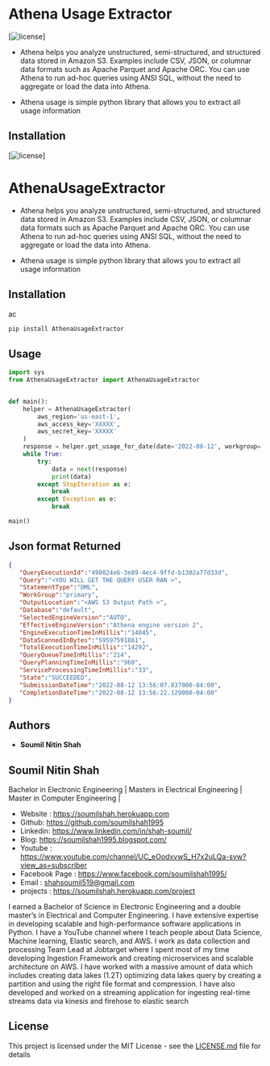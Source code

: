 # Athena Usage Extractor 

[![license](https://img.shields.io/github/license/mashape/apistatus.svg?maxAge=2592000)]

* Athena helps you analyze unstructured, semi-structured, and structured data stored in Amazon S3. Examples include CSV, JSON, or columnar data formats such as Apache Parquet and Apache ORC. You can use Athena to run ad-hoc queries using ANSI SQL, without the need to aggregate or load the data into Athena.
        
* Athena usage is simple python library that allows you to extract all usage information 


## Installation

[![license](https://img.shields.io/github/license/mashape/apistatus.svg?maxAge=2592000)]


# AthenaUsageExtractor

* Athena helps you analyze unstructured, semi-structured, and structured data stored in Amazon S3. Examples include CSV, JSON, or columnar data formats such as Apache Parquet and Apache ORC. You can use Athena to run ad-hoc queries using ANSI SQL, without the need to aggregate or load the data into Athena.
    
* Athena usage is simple python library that allows you to extract all usage information 
    

## Installation
ac
```bash
pip install AthenaUsageExtractor
```
## Usage

```python
import sys
from AthenaUsageExtractor import AthenaUsageExtractor


def main():
    helper = AthenaUsageExtractor(
        aws_region='us-east-1',
        aws_access_key='XXXXX',
        aws_secret_key='XXXXX'
    )
    response = helper.get_usage_for_date(date='2022-08-12', workgroup='primary')
    while True:
        try:
            data = next(response)
            print(data)
        except StopIteration as e:
            break
        except Exception as e:
            break

main()

```
## Json format Returned 
```json
{
   "QueryExecutionId":"490024e6-3e89-4ec4-9ffd-b1302a77d33d",
   "Query":"<YOU WILL GET THE QUERY USER RAN >",
   "StatementType":"DML",
   "WorkGroup":"primary",
   "OutputLocation":"<AWS S3 Output Path >",
   "Database":"default",
   "SelectedEngineVersion":"AUTO",
   "EffectiveEngineVersion":"Athena engine version 2",
   "EngineExecutionTimeInMillis":"14045",
   "DataScannedInBytes":"59597591861",
   "TotalExecutionTimeInMillis":"14292",
   "QueryQueueTimeInMillis":"214",
   "QueryPlanningTimeInMillis":"960",
   "ServiceProcessingTimeInMillis":"33",
   "State":"SUCCEEDED",
   "SubmissionDateTime":"2022-08-12 13:56:07.837000-04:00",
   "CompletionDateTime":"2022-08-12 13:56:22.129000-04:00"
}
```

## Authors

* **Soumil Nitin Shah** 


## Soumil Nitin Shah 
Bachelor in Electronic Engineering |
Masters in Electrical Engineering | 
Master in Computer Engineering |

* Website : https://soumilshah.herokuapp.com
* Github: https://github.com/soumilshah1995
* Linkedin: https://www.linkedin.com/in/shah-soumil/
* Blog: https://soumilshah1995.blogspot.com/
* Youtube : https://www.youtube.com/channel/UC_eOodxvwS_H7x2uLQa-svw?view_as=subscriber
* Facebook Page : https://www.facebook.com/soumilshah1995/
* Email : shahsoumil519@gmail.com
* projects : https://soumilshah.herokuapp.com/project


I earned a Bachelor of Science in Electronic Engineering and a double master’s in Electrical and Computer Engineering. I have extensive expertise in developing scalable and high-performance software applications in Python. I have a YouTube channel where I teach people about Data Science, Machine learning, Elastic search, and AWS. I work as data collection and processing Team Lead at Jobtarget where I spent most of my time developing Ingestion Framework and creating microservices and scalable architecture on AWS. I have worked with a massive amount of data which includes creating data lakes (1.2T) optimizing data lakes query by creating a partition and using the right file format and compression. I have also developed and worked on a streaming application for ingesting real-time streams data via kinesis and firehose to elastic search

## License

This project is licensed under the MIT License - see the [LICENSE.md](LICENSE.md) file for details


